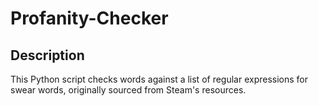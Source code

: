 # Profanity-Checker

## Description
This Python script checks words against a list of regular expressions for swear words, originally sourced from Steam's resources.
